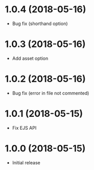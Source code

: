 # 1.0.4 (2018-05-16)

-   Bug fix (shorthand option)

# 1.0.3 (2018-05-16)

-   Add asset option

# 1.0.2 (2018-05-16)

-   Bug fix (error in file not commented)

# 1.0.1 (2018-05-15)

-   Fix EJS API

# 1.0.0 (2018-05-15)

-   Initial release